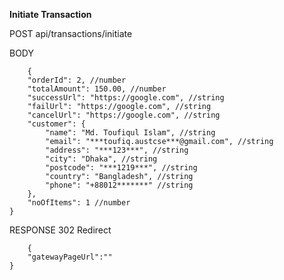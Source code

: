**Initiate Transaction**

POST api/transactions/initiate

BODY 

        {
		"orderId": 2, //number
		"totalAmount": 150.00, //number
		"successUrl": "https://google.com", //string
		"failUrl": "https://google.com", //string
		"cancelUrl": "https://google.com", //string
		"customer": {
			"name": "Md. Toufiqul Islam", //string
			"email": "***toufiq.austcse***@gmail.com", //string
			"address": "***123***", //string
			"city": "Dhaka", //string
			"postcode": "***1219***", //string
			"country": "Bangladesh", //string
			"phone": "+88012*******" //string
		},
		"noOfItems": 1 //number
	}	

RESPONSE 302 Redirect

        {
	    "gatewayPageUrl":""
	}


